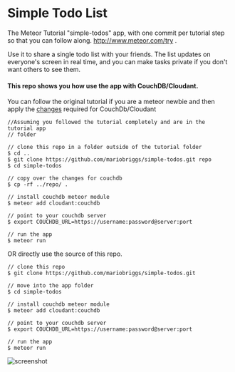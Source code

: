 # Simple Todo List

The Meteor Tutorial "simple-todos" app, with one commit per tutorial step so that you can follow along. http://www.meteor.com/try .

Use it to share a single todo list with your friends. The list updates on everyone's screen in real time, and you can make tasks private if you don't want others to see them.


#### This repo shows you how use the app with CouchDB/Cloudant.

You can follow the original tutorial if you are a meteor newbie and then apply the [changes](https://github.com/mariobriggs/simple-todos/commit/5bb7764f1f4da9de3488f213ff950c776a7fd49f?diff=split) required for CouchDb/Cloudant 
```  
//Assuming you followed the tutorial completely and are in the tutorial app
// folder

// clone this repo in a folder outside of the tutorial folder
$ cd ..
$ git clone https://github.com/mariobriggs/simple-todos.git repo
$ cd simple-todos

// copy over the changes for couchdb
$ cp -rf ../repo/ .

// install couchdb meteor module
$ meteor add cloudant:couchdb

// point to your couchdb server
$ export COUCHDB_URL=https://username:password@server:port

// run the app
$ meteor run 

```  


OR  directly use the source of this repo.
``` 
// clone this repo
$ git clone https://github.com/mariobriggs/simple-todos.git 

// move into the app folder
$ cd simple-todos

// install couchdb meteor module
$ meteor add cloudant:couchdb

// point to your couchdb server
$ export COUCHDB_URL=https://username:password@server:port

// run the app 
$ meteor run 
``` 


![screenshot](screenshot.png)
